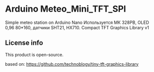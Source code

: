 # Arduino Meteo_Mini_TFT_SPI
 Simple meteo station on Arduino Nano
 Используется МК 328PB, OLED 0,96 80*160, датчики SHT21, HX710.
 Compact TFT Graphics Library  v1
## License info
This product is open-source.

based on:
 https://github.com/technoblogy/tiny-tft-graphics-library
 

 
 
